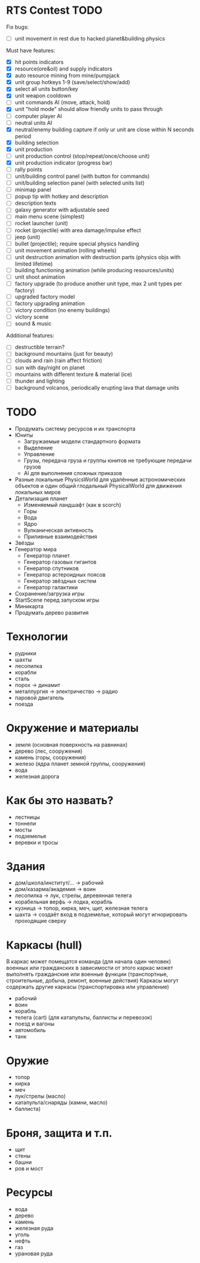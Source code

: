 # RTS Contest TODO

Fix bugs:
- [ ] unit movement in rest due to hacked planet&building physics

Must have features:
- [x] hit points indicators
- [x] resource(ore&oil) and supply indicators
- [x] auto resource mining from mine/pumpjack
- [x] unit group hotkeys 1-9 (save/select/show/add)
- [x] select all units button/key
- [x] unit weapon cooldown
- [ ] unit commands AI (move, attack, hold)
- [x] unit "hold mode" should allow friendly units to pass through
- [ ] computer player AI
- [ ] neutral units AI
- [x] neutral/enemy building capture if only ur unit are close within N seconds period
- [x] building selection
- [x] unit production
- [ ] unit production control (stop/repeat/once/choose unit)
- [x] unit production indicator (progress bar)
- [ ] rally points
- [ ] unit/building control panel (with button for commands)
- [ ] unit/building selection panel (with selected units list)
- [ ] minimap panel
- [ ] popup tip with hotkey and description
- [ ] description texts
- [ ] galaxy generator with adjustable seed
- [ ] main menu scene (simplest)
- [ ] rocket launcher (unit)
- [ ] rocket (projectile) with area damage/impulse effect
- [ ] jeep (unit)
- [ ] bullet (projectile); require special physics handling
- [ ] unit movement animation (rolling wheels)
- [ ] unit destruction animation with destruction parts (physics objs with limited lifetime)
- [ ] building functioning animation (while producing resources/units)
- [ ] unit shoot animation
- [ ] factory upgrade (to produce another unit type, max 2 unit types per factory)
- [ ] upgraded factory model
- [ ] factory upgrading animation
- [ ] victory condition (no enemy buildings)
- [ ] victory scene
- [ ] sound & music

Additional features:
- [ ] destructible terrain?
- [ ] background mountains (just for beauty)
- [ ] clouds and rain (rain affect friction)
- [ ] sun with day/night on planet
- [ ] mountains with different texture & material (ice)
- [ ] thunder and lighting
- [ ] background volcanos, periodically erupting lava that damage units

# TODO
- Продумать систему ресурсов и их транспорта
- Юниты
  - Загружаемые модели стандартного формата
  - Выделение
  - Управление
  - Грузы, передача груза и группы юнитов не требующие передачи грузов
  - AI для выполнения сложных приказов
- Разные локальные PhysicsWorld для удалённые астрономических объектов и один общий глодальный PhysicalWorld для движения локальных миров
- Детализация планет
  - Изменяемый ландшафт (как в scorch)
  - Горы
  - Вода
  - Ядро
  - Вулканическая активность
  - Приливные взаимодействия
- Звёзды
- Генератор мира
  - Генератор планет
  - Генератор газовых гигантов
  - Генератор спутников
  - Генератор астероидных поясов
  - Генератор звёздных систем
  - Генератор галактики
- Сохранение/загрузка игры
- StartScene перед запуском игры
- Миникарта
- Продумать дерево развития

# Технологии
- рудники
- шахты
- лесопилка
- корабли
- сталь
- порох -> динамит
- металлургия -> электричество -> радио
- паровой двигатель
- поезда

# Окружение и материалы
- земля (основная поверхность на равнинах)
- дерево (лес, сооружения)
- камень (горы, сооружения)
- железо (ядра планет земной группы, сооружения)
- вода
- железная дорога

# Как бы это назвать?
- лестницы
- тоннели
- мосты
- подземелья
- веревки и тросы

# Здания
- дом/школа/институт/... -> рабочий
- дом/казарма/академия -> воин
- лесопилка -> лук, стрелы, деревянная телега
- корабельная верфь -> лодка, корабль
- кузница -> топор, кирка, меч, щит, железная телега
- шахта -> создаёт вход в подземелье, который могут игнорировать проходящие сверху

# Каркасы (hull)
В каркас может помещатся команда (для начала один человек) военных или гражданских
в зависимости от этого каркас может выполнять гражданские или военные функции
(транспортные, строительные, добыча, ремонт, военные действия)
Каркасы могут содержать другие каркасы (транспортировка или управление)
- рабочий
- воин
- корабль
- телега (cart) (для катапульты, баллисты и перевозок)
- поезд и вагоны
- автомобиль
- танк

# Оружие
- топор
- кирка
- меч
- лук/стрелы (масло)
- катапульта/снаряды (камни, масло)
- баллиста)

# Броня, защита и т.п.
- щит
- стены
- башни
- ров и мост

# Ресурсы
- вода
- дерево
- камень
- железная руда
- уголь
- нефть
- газ
- урановая руда
